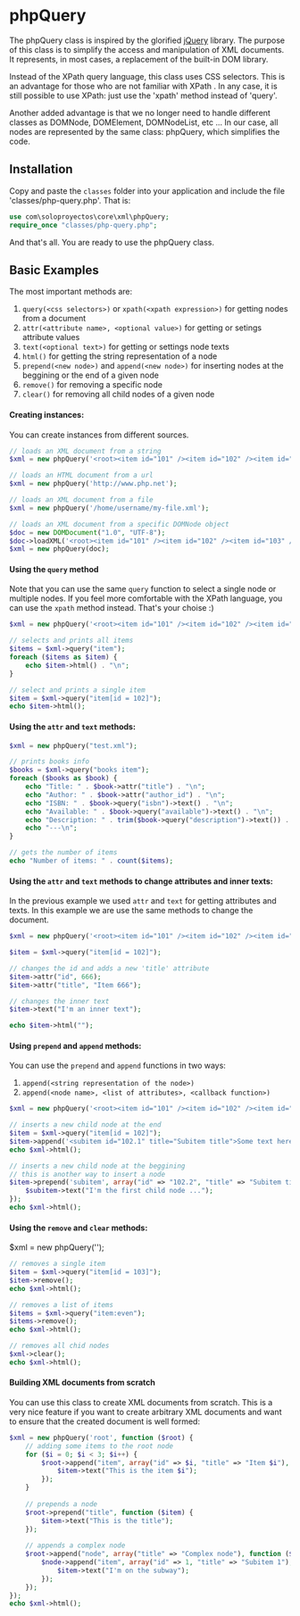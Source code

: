 phpQuery
========

The phpQuery class is inspired by the glorified [jQuery](http://jquery.com/) library. The purpose of this class is to simplify the access and manipulation of XML documents. It represents, in most cases, a replacement of the built-in DOM library.

Instead of the XPath query language, this class uses CSS selectors. This is an advantage for those who are not familiar with XPath . In any case, it is still possible to use XPath: just use the 'xpath' method instead of 'query'.

Another added advantage is that we no longer need to handle different classes as DOMNode, DOMElement, DOMNodeList, etc ... In our case, all nodes are represented by the same class: phpQuery, which simplifies the code.

Installation
------------

Copy and paste the `classes` folder into your application and include the file 'classes/php-query.php'. That is:

```PHP
use com\soloproyectos\core\xml\phpQuery;
require_once "classes/php-query.php";
```

And that's all. You are ready to use the phpQuery class.

Basic Examples
--------------

The most important methods are:

1. `query(<css selectors>)` or `xpath(<xpath expression>)` for getting nodes from a document
2. `attr(<attribute name>, <optional value>)` for getting or setings attribute values
3. `text(<optional text>)` for getting or settings node texts
4. `html()` for getting the string representation of a node
5. `prepend(<new node>)` and `append(<new node>)` for inserting nodes at the beggining or the end of a given node
6. `remove()` for removing a specific node
7. `clear()` for removing all child nodes of a given node


#### Creating instances:

You can create instances from different sources.

```PHP
// loads an XML document from a string
$xml = new phpQuery('<root><item id="101" /><item id="102" /><item id="103" /></root>');

// loads an HTML document from a url
$xml = new phpQuery('http://www.php.net');

// loads an XML document from a file
$xml = new phpQuery('/home/username/my-file.xml');

// loads an XML document from a specific DOMNode object
$doc = new DOMDocument("1.0", "UTF-8");
$doc->loadXML('<root><item id="101" /><item id="102" /><item id="103" /></root>');
$xml = new phpQuery(doc);
```

#### Using the `query` method

Note that you can use the same `query` function to select a single node or multiple nodes. If you feel more comfortable with the XPath language, you can use the `xpath` method instead. That's your choise :)

```PHP
$xml = new phpQuery('<root><item id="101" /><item id="102" /><item id="103" /></root>');

// selects and prints all items
$items = $xml->query("item");
foreach ($items as $item) {
    echo $item->html() . "\n";
}

// select and prints a single item
$item = $xml->query("item[id = 102]");
echo $item->html();
```

#### Using the `attr` and `text` methods:
```PHP
$xml = new phpQuery("test.xml");

// prints books info
$books = $xml->query("books item");
foreach ($books as $book) {
    echo "Title: " . $book->attr("title") . "\n";
    echo "Author: " . $book->attr("author_id") . "\n";
    echo "ISBN: " . $book->query("isbn")->text() . "\n";
    echo "Available: " . $book->query("available")->text() . "\n";
    echo "Description: " . trim($book->query("description")->text()) . "\n";
    echo "---\n";
}

// gets the number of items
echo "Number of items: " . count($items);
```

#### Using the `attr` and `text` methods to change attributes and inner texts:

In the previous example we used `attr` and `text` for getting attributes and texts. In this example we are use the same methods to change the document.

```PHP
$xml = new phpQuery('<root><item id="101" /><item id="102" /><item id="103" /></root>');

$item = $xml->query("item[id = 102]");

// changes the id and adds a new 'title' attribute
$item->attr("id", 666);
$item->attr("title", "Item 666");

// changes the inner text
$item->text("I'm an inner text");

echo $item->html("");
```

#### Using `prepend` and `append` methods:

You can use the `prepend` and `append` functions in two ways:

1. `append(<string representation of the node>)`
2. `append(<node name>, <list of attributes>, <callback function>)`

```PHP
$xml = new phpQuery('<root><item id="101" /><item id="102" /><item id="103" /></root>');

// inserts a new child node at the end
$item = $xml->query("item[id = 102]");
$item->append('<subitem id="102.1" title="Subitem title">Some text here ...</subitem>');
echo $xml->html();

// inserts a new child node at the beggining
// this is another way to insert a node
$item->prepend('subitem', array("id" => "102.2", "title" => "Subitem title"), function ($subitem) {
    $subitem->text("I'm the first child node ...");
});
echo $xml->html();
```

#### Using the `remove` and `clear` methods:

$xml = new phpQuery('<root><item id="101" /><item id="102" /><item id="103" /></root>');

```PHP
// removes a single item
$item = $xml->query("item[id = 103]");
$item->remove();
echo $xml->html();

// removes a list of items
$items = $xml->query("item:even");
$items->remove();
echo $xml->html();

// removes all chid nodes
$xml->clear();
echo $xml->html();
```

#### Building XML documents from scratch

You can use this class to create XML documents from scratch. This is a very nice feature if you want to create arbitrary XML documents and want to ensure that the created document is well formed:

```PHP
$xml = new phpQuery('root', function ($root) {
    // adding some items to the root node
    for ($i = 0; $i < 3; $i++) {
        $root->append("item", array("id" => $i, "title" => "Item $i"), function ($item) use ($i) {
            $item->text("This is the item $i");
        });
    }
    
    // prepends a node
    $root->prepend("title", function ($item) {
        $item->text("This is the title");
    });
    
    // appends a complex node
    $root->append("node", array("title" => "Complex node"), function ($node) {
        $node->append("item", array("id" => 1, "title" => "Subitem 1"), function ($item) {
            $item->text("I'm on the subway");
        });
    });
});
echo $xml->html();
```
